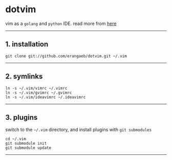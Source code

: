 # dotvim

vim as a `golang` and `python` IDE. read more from [here](https://medium.com/rahasak/vim-as-my-golang-and-python-ide-a08ac5f0fc15)

---

## 1. installation

```
git clone git://github.com/erangaeb/dotvim.git ~/.vim
```

---

## 2. symlinks

```
ln -s ~/.vim/vimrc ~/.vimrc
ln -s ~/.vim/gvimrc ~/.gvimrc
ln -s ~/.vim/ideavimrc ~/.ideavimrc
```

---

## 3. plugins

switch to the `~/.vim` directory, and install plugins with `git submodules`

```
cd ~/.vim
git submodule init
git submodule update
```

---
